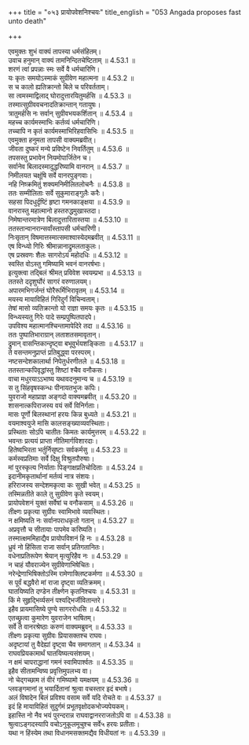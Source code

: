 +++
title = "०५३ प्रायोपवेशनिश्चयः"
title_english = "053 Angada proposes fast unto death"

+++


  
एवमुक्तः शुभं वाक्यं तापस्या धर्मसंहितम्।  
उवाच हनुमान् वाक्यं तामनिन्दितचेष्टिताम् ॥ 4.53.1 ॥   
शरणं त्वां प्रपन्नाः स्मः सर्वे वै धर्मचारिणि।  
यः कृतः समयोऽस्माकं सुग्रीवेण महात्मना ॥ 4.53.2 ॥   
स च कालो ह्यतिक्रान्तो बिले च परिवर्तताम्।  
सा त्वमस्माद्विलाद् घोरादुत्तारयितुमर्हसि ॥ 4.53.3 ॥   
तस्मात्सुग्रीववचनादतिक्रान्तान् गतायुषः।  
त्रातुमर्हसि नः सर्वान् सुग्रीवभयकर्शितान् ॥ 4.53.4 ॥   
महच्च कार्यमस्माभिः कर्तव्यं धर्मचारिणि।  
तच्चापि न कृतं कार्यमस्माभिरिहवासिभिः ॥ 4.53.5 ॥   
एवमुक्ता हनुमता तापसी वाक्यमब्रवीत्।  
जीवता दुष्करं मन्ये प्रविष्टेन निवर्तितुम् ॥ 4.53.6 ॥   
तपसस्तु प्रभावेन नियमोपार्जितेन च।  
सर्वानेव बिलादस्मादुद्धरिष्यामि वानरान् ॥ 4.53.7 ॥   
निमीलयत चक्षूंषि सर्वे वानरपुङ्गवाः।  
नहि निष्क्रमितुं शक्यमनिमीलितलोचनैः ॥ 4.53.8 ॥   
ततः सम्मीलिताः सर्वे सुकुमाराङ्गुलैः करैः।  
सहसा पिदधुर्दृष्टिं हृष्टा गमनकाङ्क्षया ॥ 4.53.9 ॥   
वानरास्तु महात्मानो हस्तरुद्धमुखास्तदा।  
निमेषान्तरमात्रेण बिलादुत्तारितास्तया ॥ 4.53.10 ॥   
ततस्तान्वानरान्सर्वांस्तापसी धर्मचारिणी।  
निःसृतान् विषमात्तस्मात्समाश्वास्येदमब्रवीत् ॥ 4.53.11 ॥   
एष विन्ध्यो गिरिः श्रीमान्नानाद्रुमलताकुलः।  
एष प्रस्रवणः शैलः सागरोऽयं महोदधिः ॥ 4.53.12 ॥   
स्वस्ति वोऽस्तु गमिष्यामि भवनं वानरर्षभाः।  
इत्युक्त्वा तद्बिलं श्रीमत् प्रविवेश स्वयम्प्रभा ॥ 4.53.13 ॥   
ततस्ते ददृशुर्घोरं सागरं वरुणालयम्।  
अपारमभिगर्जन्तं घोरैरूर्मिभिरावृतम् ॥ 4.53.14 ॥   
मयस्य मायाविहितं गिरिदुर्गं विचिन्वताम्।  
तेषां मासो व्यतिक्रान्तो यो राज्ञा समयः कृतः ॥ 4.53.15 ॥   
विन्ध्यस्यतु गिरेः पादे सम्प्रपुष्पितपादपे।  
उपविश्य महात्मानश्चिन्तामापेदिरे तदा ॥ 4.53.16 ॥   
ततः पुष्पातिभाराग्रान् लताशतसमावृतान्।  
द्रुमान् वासन्तिकान्दृष्ट्वा बभूवुर्भयशङ्किताः ॥ 4.53.17 ॥   
ते वसन्तमनुप्राप्तं प्रतिबुद्ध्वा परस्परम्।  
नष्टसन्देशकालार्था निपेतुर्धरणीतले ॥ 4.53.18 ॥   
ततस्तान्कपिवृद्धांस्तु शिष्टां श्चैव वनौकसः।  
वाचा मधुरयाऽऽभाष्य यथावदनुमान्य च ॥ 4.53.19 ॥   
स तु सिंहवृषस्कन्धः पीनायतभुजः कपिः।  
युवराजो महाप्राज्ञ अङ्गदो वाक्यमब्रवीत् ॥ 4.53.20 ॥   
शासनात्कपिराजस्य वयं सर्वे विनिर्गताः।  
मासः पूर्णो बिलस्थानां हरयः किन्न बुध्यते ॥ 4.53.21 ॥   
वयमाश्वयुजे मासि कालसङ्ख्याव्यवस्थिताः।  
प्रस्थिताः सोऽपि चातीतः किमतः कार्यमुत्तरम् ॥ 4.53.22 ॥   
भवन्तः प्रत्ययं प्राप्ता नीतिमार्गविशारदाः।  
हितेष्वभिरता भर्तुर्निसृष्टाः सर्वकर्मसु ॥ 4.53.23 ॥   
कर्मस्वप्रतिमाः सर्वे दिक्षु विश्रुतपौरुषाः।  
मां पुरस्कृत्य निर्याताः पिङ्गाक्षप्रतिचोदिताः ॥ 4.53.24 ॥   
इदानीमकृतार्थानां मर्तव्यं नात्र संशयः।  
हरिराजस्य सन्देशमकृत्वा कः सुखी भवेत् ॥ 4.53.25 ॥   
तस्मिन्नतीते काले तु सुग्रीवेण कृते स्वयम्।  
प्रायोपवेशनं युक्तं सर्वेषां च वनौकसाम् ॥ 4.53.26 ॥   
तीक्ष्णः प्रकृत्या सुग्रीवः स्वामिभावे व्यवस्थितः।  
न क्षमिष्यति नः सर्वानपराधकृतो गतान् ॥ 4.53.27 ॥   
अप्रवृत्तौ च सीतायाः पापमेव करिष्यति।  
तस्मात्क्षममिहाद्यैव प्रायोपविशनं हि नः ॥ 4.53.28 ॥   
ध्रुवं नो हिंसिता राजा सर्वान् प्रतिगतानितः।  
वधेनाप्रतिरूपेण श्रेयान् मृत्युरिहैव नः ॥ 4.53.29 ॥   
न चाहं यौवराज्येन सुग्रीवेणाभिषेचितः।  
नरेन्द्रेणाभिषिक्तोऽस्मि रामेणाक्लिष्टकर्मणा ॥ 4.53.30 ॥   
स पूर्वं बद्धवैरो मां राजा दृष्ट्वा व्यतिक्रमम्।  
घातयिष्यति दण्डेन तीक्ष्णेन कृतनिश्चयः ॥ 4.53.31 ॥   
किं मे सुहृद्भिर्व्यसनं पश्यद्भिर्जीवितान्तरे।  
इहैव प्रायमासिष्ये पुण्ये सागररोधसि ॥ 4.53.32 ॥   
एतच्छ्रुत्वा कुमारेण युवराजेन भाषितम्।  
सर्वे ते वानरश्रेष्ठाः करुणं वाक्यमब्रुवन् ॥ 4.53.33 ॥   
तीक्ष्णः प्रकृत्या सुग्रीवः प्रियासक्तश्च राघवः।  
अदृष्टायां तु वैदेह्यां दृष्ट्वा चैव समागतान् ॥ 4.53.34 ॥   
राघवप्रियकामार्थं घातयिष्यत्यसंशयम्।  
न क्षमं चापराद्धानां गमनं स्वामिपार्श्वतः ॥ 4.53.35 ॥   
इहैव सीतामन्विष्य प्रवृत्तिमुपलभ्य वा।  
नो चेद्गच्छाम तं वीरं गमिष्यामो यमक्षयम् ॥ 4.53.36 ॥   
प्लवङ्गमानां तु भयार्दितानां श्रुत्वा वचस्तार इदं बभाषे।  
अलं विषादेन बिलं प्रविश्य वसाम सर्वे यदि रोचते वः ॥ 4.53.37 ॥   
इदं हि मायाविहितं सुदुर्गमं प्रभूतवृक्षोदकभोज्यपेयकम्।  
इहास्ति नो नैव भयं पुरन्दरान्न राघवाद्वानरराजतोऽपि वा ॥ 4.53.38 ॥   
श्रुत्वाऽङ्गदस्यापि वचोऽनुकूलमूचुश्च सर्वे५ हरयः प्रतीताः।  
यथा न हिंस्येम तथा विधानमसक्तमद्यैव विधीयतां नः ॥ 4.53.39 ॥   
